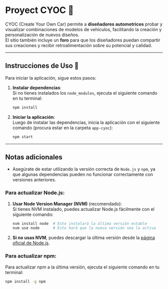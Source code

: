 # Proyect CYOC 🚗

CYOC (Create Your Own Car) permite a **diseñadores automotrices** probar y visualizar combinaciones de modelos de vehículos, facilitando la creación y personalización de nuevos diseños.  
El sitio también incluye un **foro** para que los diseñadores puedan compartir sus creaciones y recibir retroalimentación sobre su potencial y calidad.

---

## Instrucciones de Uso 📖

Para iniciar la aplicación, sigue estos pasos:

1. **Instalar dependencias**:  
    Si no tienes instalados los `node_modules`, ejecuta el siguiente comando en tu terminal:

    ```bash
    npm install
    ```

2. **Iniciar la aplicación**:  
    Luego de instalar las dependencias, inicia la aplicación con el siguiente comando (procura estar en la carpeta `app-cyoc`):

    ```bash
    npm start
    ```

---

## Notas adicionales

- Asegúrate de estar utilizando la versión correcta de `Node.js` y `npm`, ya que algunas dependencias pueden no funcionar correctamente con versiones anteriores.
### Para actualizar Node.js:

1. **Usar Node Version Manager (NVM)** (recomendado):  
   Si tienes NVM instalado, puedes actualizar Node.js fácilmente con el siguiente comando:

    ```bash
    nvm install node  # Esto instalará la última versión estable
    nvm use node      # Esto hará que la nueva versión sea la activa
    ```

2. **Si no usas NVM**, puedes descargar la última versión desde la [página oficial de Node.js](https://nodejs.org/).

### Para actualizar npm:

Para actualizar npm a la última versión, ejecuta el siguiente comando en tu terminal:

```bash
npm install -g npm
```
